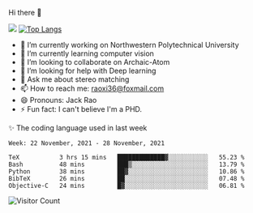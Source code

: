 Hi there 👋

![](https://github-readme-stats.vercel.app/api?username=Raohaocheng)
[![Top Langs](https://github-readme-stats.vercel.app/api/top-langs/?username=Raohaocheng&layout=compact)](https://github.com/anuraghazra/github-readme-stats)

- 🔭 I’m currently working on Northwestern Polytechnical University
- 🌱 I’m currently learning computer vision
- 👯 I’m looking to collaborate on Archaic-Atom
- 🤔 I’m looking for help with Deep learning
- 💬 Ask me about stereo matching
- 📫 How to reach me: raoxi36@foxmail.com
- 😄 Pronouns: Jack Rao
- ⚡ Fun fact: I can't believe I'm a PHD.

✨ The coding language used in last week
<!--START_SECTION:waka-->
```text
Week: 22 November, 2021 - 28 November, 2021

TeX           3 hrs 15 mins   █████████████▓░░░░░░░░░░░   55.23 % 
Bash          48 mins         ███▒░░░░░░░░░░░░░░░░░░░░░   13.79 % 
Python        38 mins         ██▓░░░░░░░░░░░░░░░░░░░░░░   10.86 % 
BibTeX        26 mins         ██░░░░░░░░░░░░░░░░░░░░░░░   07.48 % 
Objective-C   24 mins         █▓░░░░░░░░░░░░░░░░░░░░░░░   06.81 % 
```
<!--END_SECTION:waka-->

![Visitor Count](https://profile-counter.glitch.me/Raohaocheng/count.svg)
